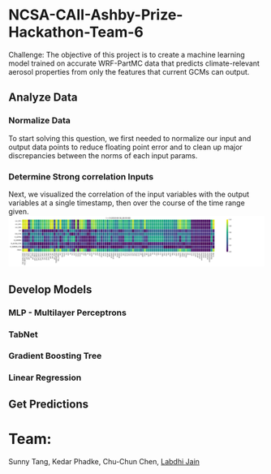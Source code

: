 # NCSA-CAII-Ashby-Prize-Hackathon-Team-6
Challenge: The objective of this project is to create a machine learning model trained on accurate WRF-PartMC data that predicts climate-relevant aerosol properties from only the features that current GCMs can output.

## Analyze Data
### Normalize Data
To start solving this question, we first needed to normalize our input and output data points to reduce floating point error and to clean up major discrepancies between the norms of each input params.
### Determine Strong correlation Inputs
Next, we visualized the correlation of the input variables with the output variables at a single timestamp, then over the course of the time range given.
![1 Timestamp Correlation](abs_correlation_t0_v2.png)




## Develop Models
### MLP - Multilayer Perceptrons
### TabNet
### Gradient Boosting Tree
### Linear Regression

## Get Predictions

# Team:
Sunny Tang, Kedar Phadke, Chu-Chun Chen, [Labdhi Jain](https://labdhi.codes/)
